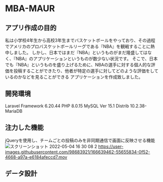 # MBA-MAUR

## アプリ作成の目的
私は小学校4年生から高校3年生までバスケットボールをやっており、その過程でアメリカのプロバスケットボールリーグである『NBA』を観戦することに熱中しました。
しかし、日本ではまだ『NBA』というものがまだ隆盛してはなく、『NBA』のアプリケーションというものが数少ない状況です。
そこで、日本でも『NBA』というものを盛り上げるために、NBAの選手に対する個人的な評価を投稿することができたり、他者が特定の選手に対してどのような評価をしているのかなどを見ることができる
アプリケーションを作成致しました。

## 開発環境
Laravel Framework 6.20.44
PHP 8.0.15
MySQL  Ver 15.1 Distrib 10.2.38-MariaDB

## 注力した機能
jQueryを使用し、チームごとの投稿のみを非同期通信で画面に反映させる機能
![スクリーンショット 2022-05-04 16 30 08 2](https://user-images.githubusercontent.com/98683921/166639059-295b1a9f-3bd8-452b-ac54-854f5b6d8492.png)
https://user-images.githubusercontent.com/98683921/166639462-55655834-0f52-4668-a97a-e6184afeccd7.mov

## データ設計